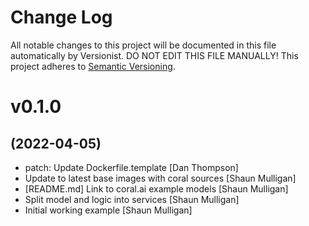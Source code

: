 # Change Log

All notable changes to this project will be documented in this file
automatically by Versionist. DO NOT EDIT THIS FILE MANUALLY!
This project adheres to [Semantic Versioning](http://semver.org/).

# v0.1.0
## (2022-04-05)

* patch: Update Dockerfile.template [Dan Thompson]
* Update to latest base images with coral sources [Shaun Mulligan]
* [README.md] Link to coral.ai example models [Shaun Mulligan]
* Split model and logic into services [Shaun Mulligan]
* Initial working example [Shaun Mulligan]
